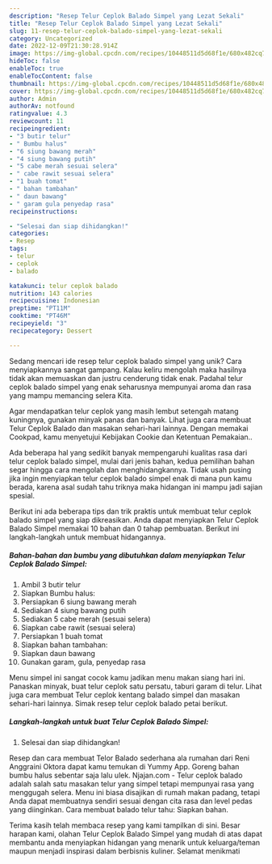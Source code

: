 ```yaml
---
description: "Resep Telur Ceplok Balado Simpel yang Lezat Sekali"
title: "Resep Telur Ceplok Balado Simpel yang Lezat Sekali"
slug: 11-resep-telur-ceplok-balado-simpel-yang-lezat-sekali
category: Uncategorized
date: 2022-12-09T21:30:28.914Z
image: https://img-global.cpcdn.com/recipes/10448511d5d68f1e/680x482cq70/telur-ceplok-balado-simpel-foto-resep-utama.jpg
hideToc: false
enableToc: true
enableTocContent: false
thumbnail: https://img-global.cpcdn.com/recipes/10448511d5d68f1e/680x482cq70/telur-ceplok-balado-simpel-foto-resep-utama.jpg
cover: https://img-global.cpcdn.com/recipes/10448511d5d68f1e/680x482cq70/telur-ceplok-balado-simpel-foto-resep-utama.jpg
author: Admin
authorAv: notfound
ratingvalue: 4.3
reviewcount: 11
recipeingredient:
- "3 butir telur"
- " Bumbu halus"
- "6 siung bawang merah"
- "4 siung bawang putih"
- "5 cabe merah sesuai selera"
- " cabe rawit sesuai selera"
- "1 buah tomat"
- " bahan tambahan"
- " daun bawang"
- " garam gula penyedap rasa"
recipeinstructions:

- "Selesai dan siap dihidangkan!"
categories:
- Resep
tags:
- telur
- ceplok
- balado

katakunci: telur ceplok balado 
nutrition: 143 calories
recipecuisine: Indonesian
preptime: "PT11M"
cooktime: "PT46M"
recipeyield: "3"
recipecategory: Dessert

---
```





Sedang mencari ide resep telur ceplok balado simpel yang unik? Cara menyiapkannya sangat gampang. Kalau keliru mengolah maka hasilnya tidak akan memuaskan dan justru cenderung tidak enak. Padahal telur ceplok balado simpel yang enak seharusnya mempunyai aroma dan rasa yang mampu memancing selera Kita.





Agar mendapatkan telur ceplok yang masih lembut setengah matang kuningnya, gunakan minyak panas dan banyak. Lihat juga cara membuat Telur Ceplok Balado dan masakan sehari-hari lainnya. Dengan memakai Cookpad, kamu menyetujui Kebijakan Cookie dan Ketentuan Pemakaian..

Ada beberapa hal yang sedikit banyak mempengaruhi kualitas rasa dari telur ceplok balado simpel, mulai dari jenis bahan, kedua pemilihan bahan segar hingga cara mengolah dan menghidangkannya. Tidak usah pusing jika ingin menyiapkan telur ceplok balado simpel enak di mana pun kamu berada, karena asal sudah tahu triknya maka hidangan ini mampu jadi sajian spesial.






Berikut ini ada beberapa tips dan trik praktis untuk membuat telur ceplok balado simpel yang siap dikreasikan. Anda dapat menyiapkan Telur Ceplok Balado Simpel memakai 10 bahan dan 0 tahap pembuatan. Berikut ini langkah-langkah untuk membuat hidangannya.

<!--inarticleads1-->

##### Bahan-bahan dan bumbu yang dibutuhkan dalam menyiapkan Telur Ceplok Balado Simpel:

1. Ambil 3 butir telur
1. Siapkan  Bumbu halus:
1. Persiapkan 6 siung bawang merah
1. Sediakan 4 siung bawang putih
1. Sediakan 5 cabe merah (sesuai selera)
1. Siapkan  cabe rawit (sesuai selera)
1. Persiapkan 1 buah tomat
1. Siapkan  bahan tambahan:
1. Siapkan  daun bawang
1. Gunakan  garam, gula, penyedap rasa


Menu simpel ini sangat cocok kamu jadikan menu makan siang hari ini. Panaskan minyak, buat telur ceplok satu persatu, taburi garam di telur. Lihat juga cara membuat Telur ceplok kentang balado simpel dan masakan sehari-hari lainnya. Simak resep telur ceplok balado petai berikut. 

<!--inarticleads2-->

##### Langkah-langkah untuk buat Telur Ceplok Balado Simpel:


1. Selesai dan siap dihidangkan!

Resep dan cara membuat Telor Balado sederhana ala rumahan dari Reni Anggraini Oktora dapat kamu temukan di Yummy App. Goreng bahan bumbu halus sebentar saja lalu ulek. Njajan.com - Telur ceplok balado adalah salah satu masakan telur yang simpel tetapi mempunyai rasa yang menggugah selera. Menu ini biasa disajikan di rumah makan padang, tetapi Anda dapat membuatnya sendiri sesuai dengan cita rasa dan level pedas yang diinginkan. Cara membuat balado telur tahu: Siapkan bahan. 

Terima kasih telah membaca resep yang kami tampilkan di sini. Besar harapan kami, olahan Telur Ceplok Balado Simpel yang mudah di atas dapat membantu anda menyiapkan hidangan yang menarik untuk keluarga/teman maupun menjadi inspirasi dalam berbisnis kuliner. Selamat menikmati
